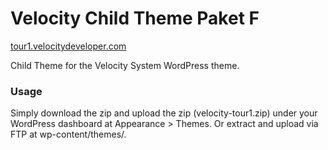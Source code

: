 Velocity Child Theme Paket F
=================
[tour1.velocitydeveloper.com](https://tour1.velocitydeveloper.com/)

Child Theme for the Velocity System WordPress theme.

### Usage
Simply download the zip and upload the zip (velocity-tour1.zip) under your WordPress dashboard at Appearance > Themes. Or extract and upload via FTP at wp-content/themes/.
